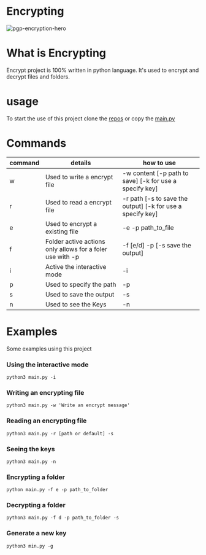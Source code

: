 # Encrypting

![pgp-encryption-hero](https://user-images.githubusercontent.com/72465364/120722465-263bca80-c4a6-11eb-9b42-3be790f8b388.png)

# What is Encrypting

Encrypt project is 100% written in python language.
It's used to encrypt and decrypt files and folders.

# usage

To start the use of this project clone the [repos](ttps://github.com/wesley587/encrypting) or copy the [main.py](ttps://github.com/wesley587/encrypting/blob/main/main.py)

# Commands

| command | details | how to use |
| - | - | - |
| w | Used to write a encrypt file | -w content [-p path to save] [-k for use a specify key] |
| r | Used to read a encrypt file | -r path [-s to save the output] [-k for use a specify key] |
| e | Used to encrypt a existing file | -e -p path_to_file |
| f | Folder active actions only allows for a foler use with -p | -f [e/d] -p [-s save the output] |
| i | Active the interactive mode | -i |
| p | Used to specify the path | -p |
| s | Used to save the output | -s |
| n | Used to see the Keys | -n |

# Examples

Some examples using this project

### Using the interactive mode

```shell
python3 main.py -i
```

### Writing an encrypting file

```shell
python3 main.py -w 'Write an encrypt message'
```

### Reading an encrypting file

```shell
python3 main.py -r [path or default] -s
```

### Seeing the keys

```shell
python3 main.py -n
```

### Encrypting a folder

```shell
python main.py -f e -p path_to_folder 
```

### Decrypting a folder

```shell
python3 main.py -f d -p path_to_folder -s
```

### Generate a new key

```shell
python3 min.py -g
```
